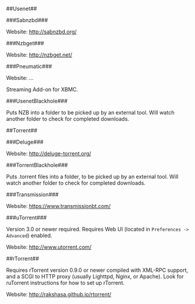 ##Usenet##

###Sabnzbd###

Website: http://sabnzbd.org/

###Nzbget###

Website: http://nzbget.net/

###Pneumatic###

Website: ...

Streaming Add-on for XBMC.

###UsenetBlackhole###

Puts NZB into a folder to be picked up by an external tool.
Will watch another folder to check for completed downloads.

##Torrent##

###Deluge###

Website: http://deluge-torrent.org/

###TorrentBlackhole###

Puts .torrent files into a folder, to be picked up by an external tool.
Will watch another folder to check for completed downloads.

###Transmission###

Website: https://www.transmissionbt.com/

###uTorrent###

Version 3.0 or newer required. Requires Web UI (located in `Preferences -> Advanced`) enabled.

Website: http://www.utorrent.com/

##rTorrent##

Requires rTorrent version 0.9.0 or newer compiled with XML-RPC support, and a SCGI to HTTP proxy (usually Lighttpd, Nginx, or Apache). Look for ruTorrent instructions for how to set up rTorrent.

Website: http://rakshasa.github.io/rtorrent/
